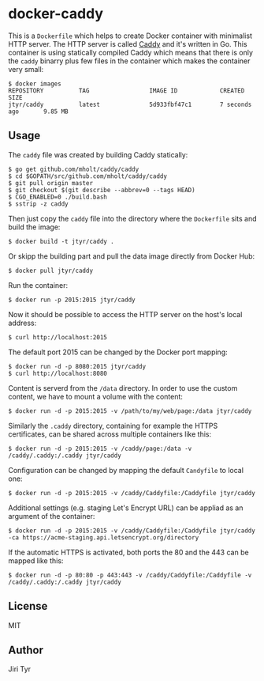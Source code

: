 docker-caddy
============

This is a `Dockerfile` which helps to create Docker container with minimalist
HTTP server. The HTTP server is called [Caddy](https://github.com/mholt/caddy/caddy)
and it's written in Go. This container is using statically compiled Caddy which
means that there is only the `caddy` binarry plus few files in the container
which makes the container very small:

```
$ docker images
REPOSITORY          TAG                 IMAGE ID            CREATED             SIZE
jtyr/caddy          latest              5d933fbf47c1        7 seconds ago       9.85 MB
```


Usage
-----

The `caddy` file was created by building Caddy statically:

```
$ go get github.com/mholt/caddy/caddy
$ cd $GOPATH/src/github.com/mholt/caddy/caddy
$ git pull origin master
$ git checkout $(git describe --abbrev=0 --tags HEAD)
$ CGO_ENABLED=0 ./build.bash
$ sstrip -z caddy
```

Then just copy the `caddy` file into the directory where the `Dockerfile` sits
and build the image:

```
$ docker build -t jtyr/caddy .
```

Or skipp the building part and pull the data image directly from Docker Hub:

```
$ docker pull jtyr/caddy
```

Run the container:

```
$ docker run -p 2015:2015 jtyr/caddy
```

Now it should be possible to access the HTTP server on the host's local
address:

```
$ curl http://localhost:2015
```

The default port 2015 can be changed by the Docker port mapping:

```
$ docker run -d -p 8080:2015 jtyr/caddy
$ curl http://localhost:8080
```

Content is serverd from the `/data` directory. In order to use the custom
content, we have to mount a volume with the content:

```
$ docker run -d -p 2015:2015 -v /path/to/my/web/page:/data jtyr/caddy
```

Similarly the `.caddy` directory, containing for example the HTTPS
certificates, can be shared across multiple containers like this:

```
$ docker run -d -p 2015:2015 -v /caddy/page:/data -v /caddy/.caddy:/.caddy jtyr/caddy
```

Configuration can be changed by mapping the default `Candyfile` to local one:

```
$ docker run -d -p 2015:2015 -v /caddy/Caddyfile:/Caddyfile jtyr/caddy
```

Additional settings (e.g. staging Let's Encrypt URL) can be appliad as an
argument of the container:

```
$ docker run -d -p 2015:2015 -v /caddy/Caddyfile:/Caddyfile jtyr/caddy -ca https://acme-staging.api.letsencrypt.org/directory
```

If the automatic HTTPS is activated, both ports the 80 and the 443 can be
mapped like this:

```
$ docker run -d -p 80:80 -p 443:443 -v /caddy/Caddyfile:/Caddyfile -v /caddy/.caddy:/.caddy jtyr/caddy
```


License
-------

MIT


Author
------

Jiri Tyr

